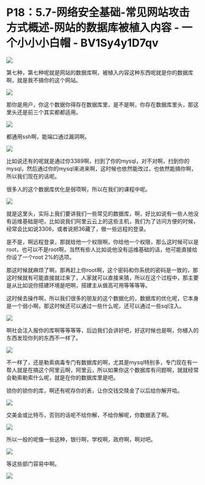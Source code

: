# P18：5.7-网络安全基础-常见网站攻击方式概述-网站的数据库被植入内容 - 一个小小小白帽 - BV1Sy4y1D7qv

![](img/eced9800d8e411cbc097275c96fa8110_0.png)

第七种，第七种呢就是网站的数据库啊，被植入内容这种东西呢就是你的数据库啊，就是我不搞你的这个网站。

![](img/eced9800d8e411cbc097275c96fa8110_2.png)

那你是用户，你这个数据你得存在数据库里，是不是啊，你存在数据库里头，那这里头还是前三个其实都都适用。

![](img/eced9800d8e411cbc097275c96fa8110_4.png)

都通用ssh啊，能端口通过漏洞啊。

![](img/eced9800d8e411cbc097275c96fa8110_6.png)

比如说还有的呢就是通过你3389啊，扫到了你的mysql，对不对啊，扫到你的mysql，然后通过你的mysql来进来啊，这时候也依然能改过，也依然能搞你啊，所以我们现在的话呢。

很多人的这个数据库优化是弱项啊，所以在我们的课程中呢。

![](img/eced9800d8e411cbc097275c96fa8110_8.png)

就是这里头，实际上我们要讲我们一些常见的数据库，啊，好比如说有一些人他没有运维基础是吧，比如说我们阿里云云上的这些主机，我们为了访问方便的时候，经常会比如说3306，或者说把36藏了，做一些远程的登录。

是不是，啊远程登录，那就给他一个权限啊，你给他一个权限，那么这时候可以是root，也可以不是root啊，当然有些人比如说他没有运维基础的话，他可能直接给你设了一个root 2%的选项。

那这时候就麻烦了啊，那再赶上你root啊，这个密码和你系统的密码是一致的，那这时候就有可能直接就过来了，人家就可以直接来猜，所以在这个过程中，那主要是从比如说你搭建环境是吧啊，搭建主从做高可用等等等等。

这时候去操作啊，所以我们很多的朋友的这个数据化的，数据库的优化呢，它本身是一个弱小啊，那这时候还可以通过一些什么呢，还可以通过一些sql注入。



![](img/eced9800d8e411cbc097275c96fa8110_10.png)

啊社会注入报你的库啊等等等等，后边我们会讲好吧，好这时候也是啊，你植入的东西发现你列的东西不一样了。

![](img/eced9800d8e411cbc097275c96fa8110_12.png)

不一样了，还是勒索病毒专门有数据库的啊，尤其是mysql特别多，专门现在有一帮人就是在搞这个阿里云啊，阿里云，所以如果你这个数据库有问题啊，就就经常会勒索勒索什么呢，就是在你的数据库里是吧。

锁你的锁你的库，啊还有呢存你的表，让你交钱交赎金了以后给你解开哈。

![](img/eced9800d8e411cbc097275c96fa8110_14.png)

交美金或比特币，否则的话呢不给你解，不给你解呢，你数据丢了啊。

![](img/eced9800d8e411cbc097275c96fa8110_16.png)

所以一般的呢像一些这种，银行啊，学校啊，政府啊，啊对吧。

![](img/eced9800d8e411cbc097275c96fa8110_18.png)

等这些部门容易中啊。

![](img/eced9800d8e411cbc097275c96fa8110_20.png)